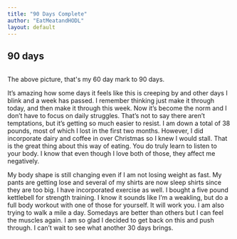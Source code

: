 ```yaml
---
title: "90 Days Complete"
author: "EatMeatandHODL"
layout: default
---
```

<div class="post"><h2 class="pageTitle">90 days</h2>

<center><img src="{{ '/assets/img/90days.jpg' | prepend: site.baseurl }}" alt=""></center>

<p> The above picture, that's my 60 day mark to 90 days.</p>

<p>It’s amazing how some days it feels like this is creeping by and other days I blink and a week has passed. I remember thinking just make it through today, and then make it through this week. Now it’s become the norm and I don’t have to focus on daily struggles. That’s not to say there aren’t temptations, but it’s getting so much easier to resist. I am down a total of 38 pounds, most of which I lost in the first two months. However, I did incorporate dairy and coffee in over Christmas so I knew I would stall. That is the great thing about this way of eating. You do truly learn to listen to your body. I know that even though I love both of those, they affect me negatively. </p>

<p>My body shape is still changing even if I am not losing weight as fast. My pants are getting lose and several of my shirts are now sleep shirts since they are too big. 
I have incorporated exercise as well. I bought a five pound kettlebell for strength training. I know it sounds like I’m a weakling, but do a full body workout with one of those for yourself. It will work you. I am also trying to walk a mile a day. Somedays are better than others but I can feel the muscles again. 
I am so glad I decided to get back on this and push through. I can’t wait to see what another 30 days brings.</p>
 
